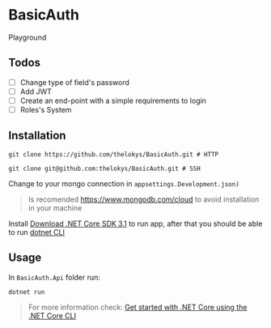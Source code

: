 # BasicAuth

Playground

## Todos

- [ ] Change type of field's password
- [ ] Add JWT
- [ ] Create an end-point with a simple requirements to login
- [ ] Roles's System

## Installation

```shell
git clone https://github.com/thelokys/BasicAuth.git # HTTP

git clone git@github.com:thelokys/BasicAuth.git # SSH
```

Change to your mongo connection in `appsettings.Development.json)`
> Is recomended https://www.mongodb.com/cloud to avoid installation in your machine

Install [Download .NET Core SDK 3.1](https://dotnet.microsoft.com/download]) to run app, after that you should be able to run [dotnet CLI](https://docs.microsoft.com/en-us/dotnet/core/tools/dotnet-run)

## Usage

In `BasicAuth.Api` folder run: 
```
dotnet run
```
> For more information check: [Get started with .NET Core using the .NET Core CLI](https://docs.microsoft.com/en-us/dotnet/core/tutorials/cli-create-console-app)
